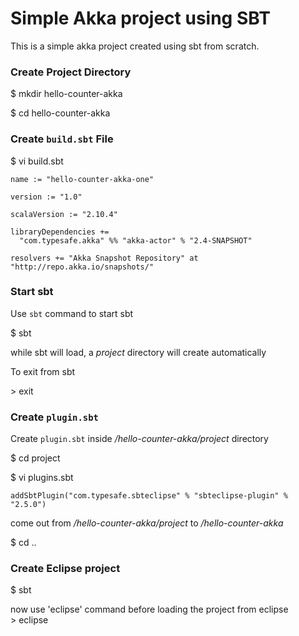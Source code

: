 Simple Akka project using SBT 
==============================

This is a simple akka project created using sbt from scratch.    

### Create Project Directory 
 $ mkdir hello-counter-akka

 $ cd hello-counter-akka

### Create `build.sbt` File
 $ vi build.sbt

```
name := "hello-counter-akka-one"

version := "1.0"

scalaVersion := "2.10.4"

libraryDependencies +=
  "com.typesafe.akka" %% "akka-actor" % "2.4-SNAPSHOT"
  
resolvers += "Akka Snapshot Repository" at "http://repo.akka.io/snapshots/"  
```

### Start sbt
Use `sbt` command to start sbt 

$ sbt

 while sbt will load, a *project* directory will create automatically
 
 To exit from sbt  

&gt; exit 

### Create `plugin.sbt`

Create `plugin.sbt` inside */hello-counter-akka/project* directory  
 
$ cd project

$ vi plugins.sbt

```
addSbtPlugin("com.typesafe.sbteclipse" % "sbteclipse-plugin" % "2.5.0")
```

come out from */hello-counter-akka/project* to */hello-counter-akka*
 
$ cd ..
 
### Create Eclipse project
$ sbt

now use 'eclipse' command before loading the project from eclipse   
&gt; eclipse